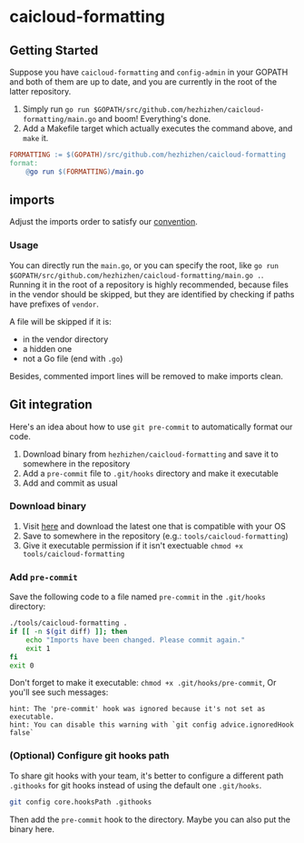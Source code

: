 # caicloud-formatting

## Getting Started

Suppose you have `caicloud-formatting` and `config-admin` in your GOPATH and both of them are up to date, and you are currently in the root of the latter repository.

1. Simply run `go run $GOPATH/src/github.com/hezhizhen/caicloud-formatting/main.go` and boom! Everything's done.
2. Add a Makefile target which actually executes the command above, and `make` it.

```makefile
FORMATTING := $(GOPATH)/src/github.com/hezhizhen/caicloud-formatting
format:
    @go run $(FORMATTING)/main.go
```

## imports

Adjust the imports order to satisfy our [convention](https://github.com/caicloud/engineering/blob/master/guidelines/golang.md#order).

### Usage

You can directly run the `main.go`, or you can specify the root, like `go run $GOPATH/src/github.com/hezhizhen/caicloud-formatting/main.go .`. Running it in the root of a repository is highly recommended, because files in the vendor should be skipped, but they are identified by checking if paths have prefixes of `vendor`.

A file will be skipped if it is:

* in the vendor directory
* a hidden one
* not a Go file (end with `.go`)

Besides, commented import lines will be removed to make imports clean.

## Git integration

Here's an idea about how to use `git pre-commit` to automatically format our code.

1. Download binary from `hezhizhen/caicloud-formatting` and save it to somewhere in the repository
2. Add a `pre-commit` file to `.git/hooks` directory and make it executable
3. Add and commit as usual

### Download binary

1. Visit [here](https://github.com/hezhizhen/caicloud-formatting/releases) and download the latest one that is compatible with your OS
2. Save to somewhere in the repository (e.g.: `tools/caicloud-formatting`)
3. Give it executable permission if it isn't exectuable `chmod +x tools/caicloud-formatting`

### Add `pre-commit`

Save the following code to a file named `pre-commit` in the `.git/hooks` directory:

```sh
./tools/caicloud-formatting .
if [[ -n $(git diff) ]]; then
    echo "Imports have been changed. Please commit again."
    exit 1
fi
exit 0
```

Don't forget to make it executable: `chmod +x .git/hooks/pre-commit`, Or you'll see such messages:

```text
hint: The 'pre-commit' hook was ignored because it's not set as executable.
hint: You can disable this warning with `git config advice.ignoredHook false`
```

### (Optional) Configure git hooks path

To share git hooks with your team, it's better to configure a different path `.githooks` for git hooks instead of using the default one `.git/hooks`.

```sh
git config core.hooksPath .githooks
```

Then add the `pre-commit` hook to the directory. Maybe you can also put the binary here.
